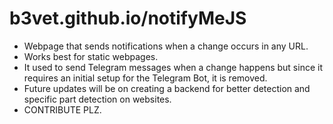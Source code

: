 # b3vet.github.io/notifyMeJS
- Webpage that sends notifications when a change occurs in any URL.
- Works best for static webpages.
- It used to send Telegram messages when a change happens but since it requires an initial setup for the Telegram Bot, it is removed.
- Future updates will be on creating a backend for better detection and specific part detection on websites.
- CONTRIBUTE PLZ.

